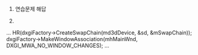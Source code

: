 1. 연습문제 해답
2. ```
...
HR(dxgiFactory->CreateSwapChain(md3dDevice, &sd, &mSwapChain));
dxgiFactory->MakeWindowAssociation(mhMainWnd, DXGI_MWA_NO_WINDOW_CHANGES);
...
```
